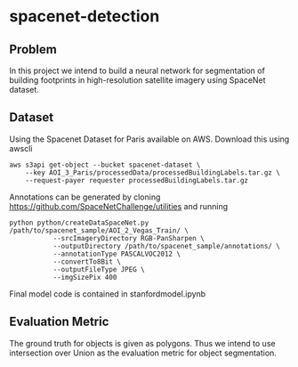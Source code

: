 # spacenet-detection

## Problem
In this project we intend to build a neural network for segmentation of building footprints in high-resolution satellite imagery using SpaceNet dataset.

## Dataset
Using the Spacenet Dataset for Paris available on AWS. Download this using awscli
```
aws s3api get-object --bucket spacenet-dataset \
    --key AOI_3_Paris/processedData/processedBuildingLabels.tar.gz \
    --request-payer requester processedBuildingLabels.tar.gz
```
Annotations can be generated by cloning https://github.com/SpaceNetChallenge/utilities and running
```
python python/createDataSpaceNet.py /path/to/spacenet_sample/AOI_2_Vegas_Train/ \
           --srcImageryDirectory RGB-PanSharpen \
           --outputDirectory /path/to/spacenet_sample/annotations/ \
           --annotationType PASCALVOC2012 \
           --convertTo8Bit \
           --outputFileType JPEG \
           --imgSizePix 400
```

Final model code is contained in stanfordmodel.ipynb
## Evaluation Metric
The ground truth for objects is given as polygons. Thus we intend to use intersection over Union as the evaluation metric for object segmentation. 


